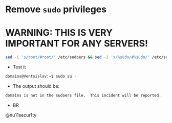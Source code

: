 # Remove `sudo` privileges
# WARNING: THIS IS VERY IMPORTANT FOR ANY SERVERS!

```bash
sed -i 's/root/#root/' /etc/sudoers && sed -i 's/%sudo/#%sudo/' /etc/sudoers
```
- Test it
```bash
domains@Ventsislav:~$ sudo su -
```
- The output should be:

```bash
domains is not in the sudoers file.  This incident will be reported.
```
- BR

@nu11secur1ty

